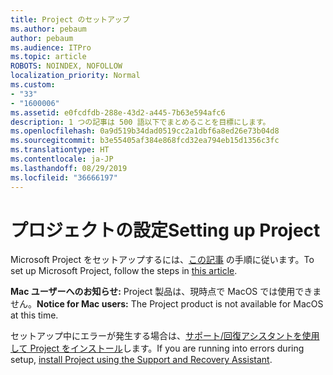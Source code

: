 ```yaml
---
title: Project のセットアップ
ms.author: pebaum
author: pebaum
ms.audience: ITPro
ms.topic: article
ROBOTS: NOINDEX, NOFOLLOW
localization_priority: Normal
ms.custom:
- "33"
- "1600006"
ms.assetid: e0fcdfdb-288e-43d2-a445-7b63e594afc6
description: 1 つの記事は 500 語以下でまとめることを目標にします。
ms.openlocfilehash: 0a9d519b34dad0519cc2a1dbf6a8ed26e73b04d8
ms.sourcegitcommit: b3e55405af384e868fcd32ea794eb15d1356c3fc
ms.translationtype: HT
ms.contentlocale: ja-JP
ms.lasthandoff: 08/29/2019
ms.locfileid: "36666197"
---
```

# <a name="setting-up-project"></a><span data-ttu-id="d0419-103">プロジェクトの設定</span><span class="sxs-lookup"><span data-stu-id="d0419-103">Setting up Project</span></span>

 <span data-ttu-id="d0419-104">Microsoft Project をセットアップするには、[この記事](https://support.office.com/article/7059249b-d9fe-4d61-ab96-5c5bf435f281.aspx) の手順に従います。</span><span class="sxs-lookup"><span data-stu-id="d0419-104">To set up Microsoft Project, follow the steps in [this article](https://support.office.com/article/7059249b-d9fe-4d61-ab96-5c5bf435f281.aspx).</span></span>

<span data-ttu-id="d0419-105">**Mac ユーザーへのお知らせ:** Project 製品は、現時点で MacOS では使用できません。</span><span class="sxs-lookup"><span data-stu-id="d0419-105">**Notice for Mac users:** The Project product is not available for MacOS at this time.</span></span> 
  
<span data-ttu-id="d0419-106">セットアップ中にエラーが発生する場合は、[サポート/回復アシスタントを使用して Project をインストール](https://aka.ms/SaRA-ProjectSetupScenario)します。</span><span class="sxs-lookup"><span data-stu-id="d0419-106">If you are running into errors during setup, [install Project using the Support and Recovery Assistant](https://aka.ms/SaRA-ProjectSetupScenario).</span></span>
